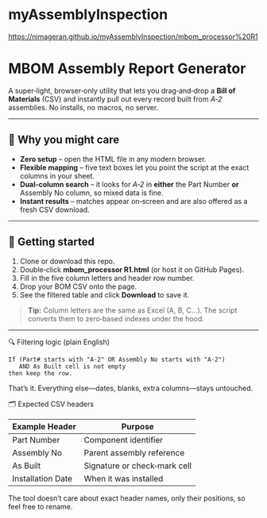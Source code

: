 # myAssemblyInspection

https://nimageran.github.io/myAssemblyInspection/mbom_processor%20R1


# MBOM Assembly Report Generator

A super‑light, browser‑only utility that lets you drag‑and‑drop a **Bill of Materials** (CSV) and instantly pull out every record built from *A‑2* assemblies. No installs, no macros, no server.

---

## 🚀 Why you might care

* **Zero setup** – open the HTML file in any modern browser.
* **Flexible mapping** – five text boxes let you point the script at the exact columns in your sheet.
* **Dual‑column search** – it looks for *A‑2* in **either** the Part Number **or** Assembly No column, so mixed data is fine.
* **Instant results** – matches appear on‑screen and are also offered as a fresh CSV download.

---

## 📂 Getting started

1. Clone or download this repo.
2. Double‑click **mbom\_processor R1.html** (or host it on GitHub Pages).
3. Fill in the five column letters and header row number.
4. Drop your BOM CSV onto the page.
5. See the filtered table and click **Download** to save it.

> **Tip:** Column letters are the same as Excel (A, B, C…). The script converts them to zero‑based indexes under the hood.

---

🔍 Filtering logic (plain English)

```text
If (Part# starts with "A-2" OR Assembly No starts with "A-2")
   AND As Built cell is not empty
then keep the row.
```

That’s it. Everything else—dates, blanks, extra columns—stays untouched.



🗂️ Expected CSV headers

| Example Header    | Purpose                      |
| ----------------- | ---------------------------- |
| Part Number       | Component identifier         |
| Assembly No       | Parent assembly reference    |
| As Built          | Signature or check‑mark cell |
| Installation Date | When it was installed        |

The tool doesn’t care about exact header names, only their positions, so feel free to rename.


